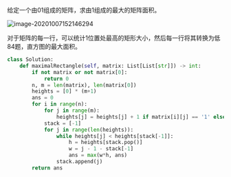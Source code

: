 给定一个由01组成的矩阵，求由1组成的最大的矩阵面积。

![image-20201007152146294](../../../.assert/image-20201007152146294.png)

对于矩阵的每一行，可以统计1位置处最高的矩形大小，然后每一行将其转换为低84题，直方图的最大面积。

~~~python
class Solution:
    def maximalRectangle(self, matrix: List[List[str]]) -> int:
        if not matrix or not matrix[0]:
            return 0
        n, m = len(matrix), len(matrix[0])
        heights = [0] * (m+1)
        ans = 0
        for i in range(n):
            for j in range(m):
                heights[j] = heights[j] + 1 if matrix[i][j] == '1' else 0
            stack = [-1]
            for j in range(len(heights)):
                while heights[j] < heights[stack[-1]]:
                    h = heights[stack.pop()]
                    w = j - 1 - stack[-1]
                    ans = max(w*h, ans)
                stack.append(j)
        return ans
            
                
~~~

